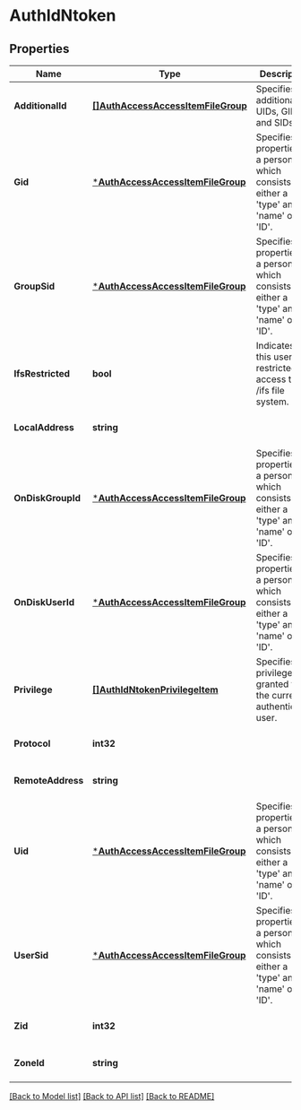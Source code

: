 # AuthIdNtoken

## Properties
Name | Type | Description | Notes
------------ | ------------- | ------------- | -------------
**AdditionalId** | [**[]AuthAccessAccessItemFileGroup**](AuthAccessAccessItemFileGroup.md) | Specifies additional UIDs, GIDs, and SIDs. | [optional] [default to null]
**Gid** | [***AuthAccessAccessItemFileGroup**](AuthAccessAccessItemFileGroup.md) | Specifies properties for a persona, which consists of either a &#39;type&#39; and a &#39;name&#39; or an &#39;ID&#39;. | [optional] [default to null]
**GroupSid** | [***AuthAccessAccessItemFileGroup**](AuthAccessAccessItemFileGroup.md) | Specifies properties for a persona, which consists of either a &#39;type&#39; and a &#39;name&#39; or an &#39;ID&#39;. | [optional] [default to null]
**IfsRestricted** | **bool** | Indicates if this user has restricted access to the /ifs file system. | [optional] [default to null]
**LocalAddress** | **string** |  | [optional] [default to null]
**OnDiskGroupId** | [***AuthAccessAccessItemFileGroup**](AuthAccessAccessItemFileGroup.md) | Specifies properties for a persona, which consists of either a &#39;type&#39; and a &#39;name&#39; or an &#39;ID&#39;. | [optional] [default to null]
**OnDiskUserId** | [***AuthAccessAccessItemFileGroup**](AuthAccessAccessItemFileGroup.md) | Specifies properties for a persona, which consists of either a &#39;type&#39; and a &#39;name&#39; or an &#39;ID&#39;. | [optional] [default to null]
**Privilege** | [**[]AuthIdNtokenPrivilegeItem**](AuthIdNtokenPrivilegeItem.md) | Specifies the privileges granted to the currently authenticated user. | [optional] [default to null]
**Protocol** | **int32** |  | [optional] [default to null]
**RemoteAddress** | **string** |  | [optional] [default to null]
**Uid** | [***AuthAccessAccessItemFileGroup**](AuthAccessAccessItemFileGroup.md) | Specifies properties for a persona, which consists of either a &#39;type&#39; and a &#39;name&#39; or an &#39;ID&#39;. | [optional] [default to null]
**UserSid** | [***AuthAccessAccessItemFileGroup**](AuthAccessAccessItemFileGroup.md) | Specifies properties for a persona, which consists of either a &#39;type&#39; and a &#39;name&#39; or an &#39;ID&#39;. | [optional] [default to null]
**Zid** | **int32** |  | [optional] [default to null]
**ZoneId** | **string** |  | [optional] [default to null]

[[Back to Model list]](../README.md#documentation-for-models) [[Back to API list]](../README.md#documentation-for-api-endpoints) [[Back to README]](../README.md)


